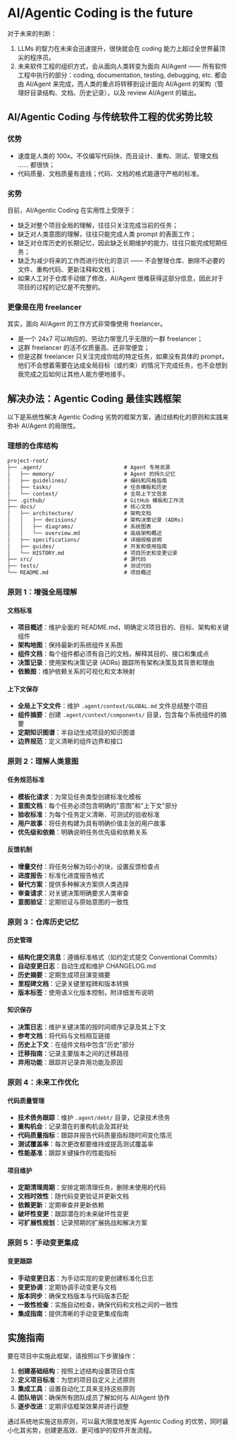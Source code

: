 # AI/Agentic Coding is the future

对于未来的判断：

1. LLMs 的智力在未来会迅速提升，很快就会在 coding 能力上超过全世界最顶尖的程序员。
2. 未来软件工程的组织方式，会从面向人类转变为面向 AI/Agent —— 所有软件工程中执行的部分：coding, documentation, testing, debugging, etc. 都会由 AI/Agent 来完成，而人类的重点将转移到设计面向 AI/Agent 的架构（管理好目录结构、文档、历史记录），以及 review AI/Agent 的输出。

## AI/Agentic Coding 与传统软件工程的优劣势比较

### 优势

- 速度是人类的 100x。不仅编写代码快，而且设计、重构、测试、管理文档 …… 都很快；
- 代码质量、文档质量有底线；代码、文档的格式能遵守严格的标准。

### 劣势

目前，AI/Agentic Coding 在实用性上受限于：

- 缺乏对整个项目全局的理解，往往只关注完成当前的任务；
- 缺乏对人类意图的理解，往往只能完成人类 prompt 的表面工作；
- 缺乏对仓库历史的长期记忆，因此缺乏长期维护的能力，往往只能完成短期任务；
- 缺乏为减少将来的工作而进行优化的意识 —— 不会整理仓库、删除不必要的文件、重构代码、更新注释和文档；
- 如果人工对于仓库手动做了修改，AI/Agent 很难获得这部分信息，因此对于项目的过程的记忆是不完整的。

### 更像是在用 freelancer

其实，面向 AI/Agent 的工作方式非常像使用 freelancer。

- 是一个 24x7 可以响应的、劳动力带宽几乎无限的一群 freelancer；
- 这群 freelancer 的活不仅质量高、还非常便宜；
- 但是这群 freelancer 只关注完成你给的特定任务，如果没有具体的 prompt，他们不会想着需要在达成全局目标（或约束）的情况下完成任务，也不会想到我完成之后如何让其他人能方便地接手。

## 解决办法：Agentic Coding 最佳实践框架

以下是系统性解决 Agentic Coding 劣势的框架方案，通过结构化的原则和实践来弥补 AI/Agent 的局限性。

### 理想的仓库结构

```txt
project-root/
├── .agent/                          # Agent 专用资源
│   ├── memory/                      # Agent 的持久记忆
│   ├── guidelines/                  # 编码和风格指南
│   ├── tasks/                       # 任务模板和历史
│   └── context/                     # 全局上下文信息
├── .github/                         # GitHub 模板和工作流
├── docs/                            # 核心文档
│   ├── architecture/                # 架构文档
│   │   ├── decisions/               # 架构决策记录 (ADRs)
│   │   ├── diagrams/                # 系统图表
│   │   └── overview.md              # 高级架构概述
│   ├── specifications/              # 详细规格说明
│   ├── guides/                      # 开发和使用指南
│   └── HISTORY.md                   # 项目历史和变更记录
├── src/                             # 源代码
├── tests/                           # 测试代码
└── README.md                        # 项目概述
```

### 原则 1：增强全局理解

#### 文档标准

- **项目概述**：维护全面的 README.md，明确定义项目目的、目标、架构和关键组件
- **架构地图**：保持最新的系统组件关系图
- **组件文档**：每个组件都必须有自己的文档，解释其目的、接口和集成点
- **决策记录**：使用架构决策记录 (ADRs) 跟踪所有架构决策及其背景和理由
- **依赖图**：维护依赖关系的可视化和文本映射

#### 上下文保存

- **全局上下文文件**：维护 `.agent/context/GLOBAL.md` 文件总结整个项目
- **组件摘要**：创建 `.agent/context/components/` 目录，包含每个系统组件的摘要
- **定期知识图谱**：半自动生成项目的知识图谱
- **边界规范**：定义清晰的组件边界和接口

### 原则 2：理解人类意图

#### 任务规范标准

- **模板化请求**：为常见任务类型创建标准化模板
- **意图文档**：每个任务必须包含明确的"意图"和"上下文"部分
- **验收标准**：为每个任务定义清晰、可测试的验收标准
- **用户故事**：将任务构建为具有明确价值主张的用户故事
- **优先级和依赖**：明确说明任务优先级和依赖关系

#### 反馈机制

- **增量交付**：将任务分解为较小的块，设置反馈检查点
- **进度报告**：标准化进度报告格式
- **替代方案**：提供多种解决方案供人类选择
- **审查请求**：对关键决策明确要求人类审查
- **意图验证**：定期验证与原始意图的一致性

### 原则 3：仓库历史记忆

#### 历史管理

- **结构化提交消息**：遵循标准格式（如约定式提交 Conventional Commits）
- **自动变更日志**：自动生成和维护 CHANGELOG.md
- **历史摘要**：定期生成项目演变摘要
- **里程碑文档**：记录关键里程碑和版本转换
- **版本标签**：使用语义化版本控制，附详细发布说明

#### 知识保存

- **决策日志**：维护关键决策的按时间顺序记录及其上下文
- **参考文档**：将代码与文档相互链接
- **历史上下文**：在组件文档中包含"历史"部分
- **迁移指南**：记录主要版本之间的迁移路径
- **弃用功能**：跟踪并记录弃用功能及原因

### 原则 4：未来工作优化

#### 代码质量管理

- **技术债务跟踪**：维护 `.agent/debt/` 目录，记录技术债务
- **重构机会**：记录潜在的重构机会及其好处
- **代码质量指标**：跟踪并报告代码质量指标随时间变化情况
- **测试覆盖率**：每次更改都要维持或提高测试覆盖率
- **性能基准**：跟踪关键操作的性能指标

#### 项目维护

- **定期清理周期**：安排定期清理任务，删除未使用的代码
- **文档时效性**：随代码变更验证并更新文档
- **依赖更新**：定期审查并更新依赖
- **破坏性变更**：跟踪潜在的未来破坏性变更
- **可扩展性规划**：记录预期的扩展挑战和解决方案

### 原则 5：手动变更集成

#### 变更跟踪

- **手动变更日志**：为手动实现的变更创建标准化日志
- **变更协调**：定期协调手动变更与文档
- **版本同步**：确保文档版本与代码版本匹配
- **一致性检查**：实施自动检查，确保代码和文档之间的一致性
- **集成指南**：提供清晰的手动变更集成指南

## 实施指南

要在项目中实施此框架，请按照以下步骤操作：

1. **创建基础结构**：按照上述结构设置项目仓库
2. **定义项目标准**：为您的项目自定义上述原则
3. **集成工具**：设置自动化工具来支持这些原则
4. **团队培训**：确保所有团队成员了解如何与 AI/Agent 协作
5. **逐步改进**：定期评估框架效果并进行调整

通过系统地实施这些原则，可以最大限度地发挥 Agentic Coding 的优势，同时最小化其劣势，创建更高效、更可维护的软件开发流程。
